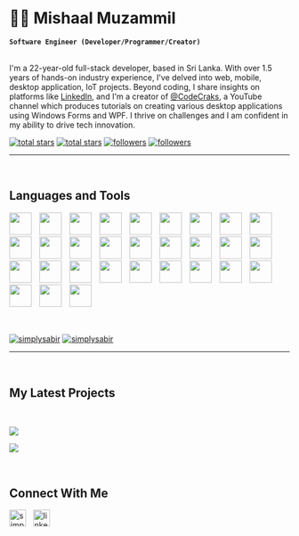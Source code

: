 <h1>🐱‍🚀 Mishaal Muzammil</h1>  


**`Software Engineer (Developer/Programmer/Creator)`**  
<br />
<p align="left">
I'm a 22-year-old full-stack developer, based in Sri Lanka. With over 1.5 years of hands-on industry experience, I've delved into web, mobile, desktop application, IoT projects. Beyond coding, I share insights on platforms like <a href="https://www.linkedin.com/in/mishaal-muzammil-0508b8162/" target="_blank">LinkedIn</a>, and I'm a creator of <a href="https://www.youtube.com/@codecraks" target="_blank">@CodeCraks</a>, a YouTube channel which produces tutorials on creating various desktop applications using Windows Forms and WPF. I thrive on challenges and I am confident in my ability to drive tech innovation.
</p>

<p align="left"> 
  <a href="https://github.com/mishaal-muzammil?tab=repositories&sort=stargazers#gh-light-mode-only">
    <img alt="total stars" title="Total stars on GitHub" src="https://custom-icon-badges.demolab.com/github/stars/mishaal-muzammil?color=3ea97d&style=for-the-badge&labelColor=40b682&logo=star#gh-light-mode-only"/></a>
  
  <a href="https://github.com/mishaal-muzammil?tab=repositories&sort=stargazers#gh-dark-mode-only">
    <img alt="total stars" title="Total stars on GitHub" src="https://custom-icon-badges.demolab.com/github/stars/mishaal-muzammil?color=c691e9&style=for-the-badge&labelColor=655489&logo=star#gh-dark-mode-only"/></a>
  
  <a href="https://github.com/mishaal-muzammil?tab=followers#gh-light-mode-only">
    <img alt="followers" title="Follow me on Github" src="https://custom-icon-badges.demolab.com/github/followers/mishaal-muzammil?color=2c4954&labelColor=2c3e50&style=for-the-badge&logo=person-add&label=Follow&logoColor=white#gh-light-mode-only"/></a>
    
  <a href="https://github.com/mishaal-muzammil?tab=followers#gh-dark-mode-only">
    <img alt="followers" title="Follow me on Github" src="https://custom-icon-badges.demolab.com/github/followers/mishaal-muzammil?color=f9e692&labelColor=f9e692&style=for-the-badge&logo=person-add&label=Follow&logoColor=white#gh-dark-mode-only"/></a>
</p>

---
<br />
<h2>Languages and Tools</h2> 
<p align="left">
<img width="40px" style="padding-right: 10px;" src="https://skillicons.dev/icons?i=js"  />
<img width="40px" style="padding-right: 10px;" src="https://skillicons.dev/icons?i=html"  />
<img width="40px" style="padding-right: 10px;" src="https://skillicons.dev/icons?i=css"  />
<img width="40px" style="padding-right: 10px;" src="https://skillicons.dev/icons?i=bootstrap"  />
<img width="40px" style="padding-right: 10px;" src="https://skillicons.dev/icons?i=c"  />
<img width="40px" style="padding-right: 10px;" src="https://skillicons.dev/icons?i=cpp"  />
<img width="40px" style="padding-right: 10px;" src="https://skillicons.dev/icons?i=express"  />
<img width="40px" style="padding-right: 10px;" src="https://skillicons.dev/icons?i=nest"  />
<img width="40px" style="padding-right: 10px;" src="https://skillicons.dev/icons?i=figma"  />
<img width="40px" style="padding-right: 10px;" src="https://skillicons.dev/icons?i=git"  />
<img width="40px" style="padding-right: 10px;" src="https://skillicons.dev/icons?i=github"  />
<img width="40px" style="padding-right: 10px;" src="https://skillicons.dev/icons?i=java"  />
<img width="40px" style="padding-right: 10px;" src="https://skillicons.dev/icons?i=mongodb"  />
<img width="40px" style="padding-right: 10px;" src="https://skillicons.dev/icons?i=linux"  />
<img width="40px" style="padding-right: 10px;" src="https://skillicons.dev/icons?i=nextjs"  />
<img width="40px" style="padding-right: 10px;" src="https://skillicons.dev/icons?i=react"  />
<img width="40px" style="padding-right: 10px;" src="https://skillicons.dev/icons?i=solidity"  />
<img width="40px" style="padding-right: 10px;" src="https://skillicons.dev/icons?i=tailwind"  />
<img width="40px" style="padding-right: 10px;" src="https://skillicons.dev/icons?i=vscode"  />
<img width="40px" style="padding-right: 10px;" src="https://skillicons.dev/icons?i=bash"  />
<img width="40px" style="padding-right: 10px;" src="https://skillicons.dev/icons?i=firebase"  />
<img width="40px" style="padding-right: 10px;" src="https://skillicons.dev/icons?i=jest"  />
<img width="40px" style="padding-right: 10px;" src="https://skillicons.dev/icons?i=md"  />
<img width="40px" style="padding-right: 10px;" src="https://skillicons.dev/icons?i=nodejs"  />
<img width="40px" style="padding-right: 10px;" src="https://skillicons.dev/icons?i=postman"  />
<img width="40px" style="padding-right: 10px;" src="https://skillicons.dev/icons?i=prisma"  />
<img width="40px" style="padding-right: 10px;" src="https://skillicons.dev/icons?i=redux"  />
<img width="40px" style="padding-right: 10px;" src="https://skillicons.dev/icons?i=rust"  />
<img width="40px" style="padding-right: 10px;" src="https://skillicons.dev/icons?i=sass"  />
<img width="40px" style="padding-right: 10px;" src="https://skillicons.dev/icons?i=ts"  />
</p>
<br />

<p>
  <a href="https://github.com/simplysabir#gh-dark-mode-only" target="_blank"><img align="center" src="https://github-readme-stats-git-master-mishaal-muzammil.vercel.app/api/top-langs/?username=mishaal-muzammil&langs_count=6&show_icon=true&layout=compact&theme=nightowl#gh-dark-mode-only" alt="simplysabir" /></a>
  <a href="https://github.com/simplysabir#gh-light-mode-only" target="_blank"><img align="center" src="https://github-readme-stats-git-master-mishaal-muzammil.vercel.app/api/top-langs/?username=mishaal-muzammil&langs_count=6&show_icon=true&layout=compact&theme=vue#gh-light-mode-only" alt="simplysabir" /></a>
</p>


---

<br />
<h2>My Latest Projects</h2> 
<br />
<p><a href="https://github.com/mishaal-muzammil/cli#gh-dark-mode-only" target="_blank"><img align="center" src="https://github-readme-stats-git-master-mishaal-muzammil.vercel.app/api/pin/?username=mishaal-muzammil&repo=cli&theme=nightowl&show_owner=true#gh-dark-mode-only"/></a></p>
<p><a href="https://github.com/mishaal-muzammil/cli#gh-light-mode-only" target="_blank"><img align="center" src="https://github-readme-stats-git-master-mishaal-muzammil.vercel.app/api/pin/?username=mishaal-muzammil&repo=cli&theme=vue&show_owner=true#gh-light-mode-only"/></a></p>
<br />

<h2>Connect With Me</h2> 
<p align="left">
<a href="https://www.instagram.com/mishaal._.ahmd/" target="_blank"><img align="left" width="30px" style="padding-right:10px" src="https://raw.githubusercontent.com/rahuldkjain/github-profile-readme-generator/master/src/images/icons/Social/instagram.svg" alt="simplysabir" /></a>
<a href="https://www.linkedin.com/in/mishaal-muzammil-0508b8162/" target="_blank"><img align="left" alt="linkedin" width="30px" style="padding-right: 10px;" src="https://cdn.jsdelivr.net/gh/devicons/devicon/icons/linkedin/linkedin-original.svg" /></a>
</p>

